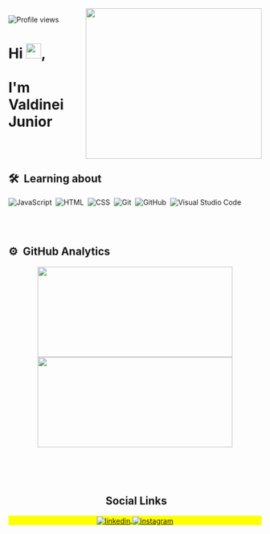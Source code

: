 <img align="right" width="350em" height="300em" src="https://github.com/birobirobiro/birobirobiro/blob/master/animation_500_kv8i962g.gif?raw=true"/>

<p align="left"> <img src="https://komarev.com/ghpvc/?username=valdineijunior&color=red" alt="Profile views" /> </p>

<h1>Hi <img src="https://raw.githubusercontent.com/kaueMarques/kaueMarques/master/hi.gif" width="30px">, <br><br> I'm Valdinei Junior </h1>

<br><br>

## 🛠 &nbsp;Learning about

![JavaScript](https://img.shields.io/badge/-JavaScript-05122A?style=flat&logo=javascript)&nbsp;
![HTML](https://img.shields.io/badge/-HTML-05122A?style=flat&logo=HTML5)&nbsp;
![CSS](https://img.shields.io/badge/-CSS-05122A?style=flat&logo=CSS3&logoColor=1572B6)&nbsp;
![Git](https://img.shields.io/badge/-Git-05122A?style=flat&logo=git)&nbsp;
![GitHub](https://img.shields.io/badge/-GitHub-05122A?style=flat&logo=github)&nbsp;
![Visual Studio Code](https://img.shields.io/badge/-Visual%20Studio%20Code-05122A?style=flat&logo=visual-studio-code&logoColor=007ACC)&nbsp;

<br><br>

## ⚙️ &nbsp;GitHub Analytics

<div align="center">
  <a href="https://github.com/ValdineiJunior">
    <img width="388" height="180em" src="https://github-readme-stats.vercel.app/api?username=ValdineiJunior&show_icons=true&theme=tokyonight&include_all_commits=true&count_private=true"/>
    <img width="388" height="180em" src="https://github-readme-stats.vercel.app/api/top-langs/?username=ValdineiJunior&layout=compact&langs_count=7&theme=tokyonight"/>
  </a>
</div>
<br>

<div align="center">

<br><br>

## &nbsp;Social Links

<p align="center" style="background:yellow">
<a href="https://www.linkedin.com/in/valdinei-de-paula-junior-009634230/" target="_blank">
  <img align="center" src="https://img.shields.io/badge/-ValdineiJunior-05122A?style=flat&logo=linkedin" alt="linkedin"/>
</a>
<a href="https://www.instagram.com/valdineidepaulajunior/" target="_blank">
 <img align="center" src="https://img.shields.io/badge/-ValdineiJunior-05122A?style=flat&logo=instagram" alt="instagram"/>
</a>
</p>
